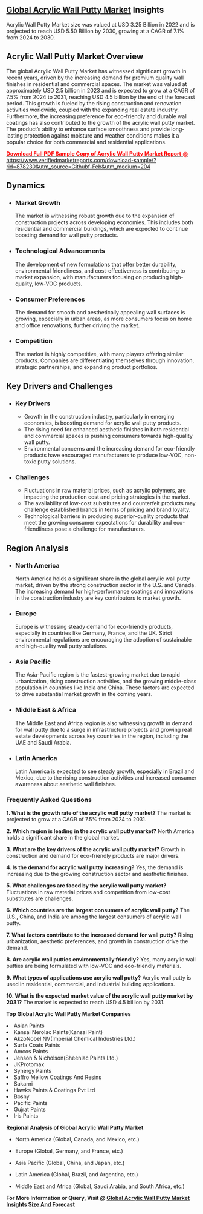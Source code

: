 <h2><a href="https://www.verifiedmarketreports.com/download-sample/?rid=878230&amp;utm_source=Githubf&amp;utm_medium=204" target="_blank">Global Acrylic Wall Putty Market</a> Insights</h2><p>Acrylic Wall Putty Market size was valued at USD 3.25 Billion in 2022 and is projected to reach USD 5.50 Billion by 2030, growing at a CAGR of 7.1% from 2024 to 2030.</p><p> <h2>Acrylic Wall Putty Market Overview</h2> <p>The global Acrylic Wall Putty Market has witnessed significant growth in recent years, driven by the increasing demand for premium quality wall finishes in residential and commercial spaces. The market was valued at approximately USD 2.5 billion in 2023 and is expected to grow at a CAGR of 7.5% from 2024 to 2031, reaching USD 4.5 billion by the end of the forecast period. This growth is fueled by the rising construction and renovation activities worldwide, coupled with the expanding real estate industry. Furthermore, the increasing preference for eco-friendly and durable wall coatings has also contributed to the growth of the acrylic wall putty market. The product’s ability to enhance surface smoothness and provide long-lasting protection against moisture and weather conditions makes it a popular choice for both commercial and residential applications.</p> <p><a href="#"><p><span class=""><span style="color: #ff0000;"><strong>Download Full PDF Sample Copy of Acrylic Wall Putty Market Report</strong> @ </span><a href="https://www.verifiedmarketreports.com/download-sample/?rid=878230&amp;utm_source=Githubf-Feb&amp;utm_medium=204" target="_blank">https://www.verifiedmarketreports.com/download-sample/?rid=878230&amp;utm_source=Githubf-Feb&amp;utm_medium=204</a></span></p></a></p> <h2>Dynamics</h2> <ul> <li><h3>Market Growth</h3> The market is witnessing robust growth due to the expansion of construction projects across developing economies. This includes both residential and commercial buildings, which are expected to continue boosting demand for wall putty products.</li> <li><h3>Technological Advancements</h3> The development of new formulations that offer better durability, environmental friendliness, and cost-effectiveness is contributing to market expansion, with manufacturers focusing on producing high-quality, low-VOC products.</li> <li><h3>Consumer Preferences</h3> The demand for smooth and aesthetically appealing wall surfaces is growing, especially in urban areas, as more consumers focus on home and office renovations, further driving the market.</li> <li><h3>Competition</h3> The market is highly competitive, with many players offering similar products. Companies are differentiating themselves through innovation, strategic partnerships, and expanding product portfolios.</li> </ul> <h2>Key Drivers and Challenges</h2> <ul> <li><h3>Key Drivers</h3> <ul> <li>Growth in the construction industry, particularly in emerging economies, is boosting demand for acrylic wall putty products.</li> <li>The rising need for enhanced aesthetic finishes in both residential and commercial spaces is pushing consumers towards high-quality wall putty.</li> <li>Environmental concerns and the increasing demand for eco-friendly products have encouraged manufacturers to produce low-VOC, non-toxic putty solutions.</li> </ul> </li> <li><h3>Challenges</h3> <ul> <li>Fluctuations in raw material prices, such as acrylic polymers, are impacting the production cost and pricing strategies in the market.</li> <li>The availability of low-cost substitutes and counterfeit products may challenge established brands in terms of pricing and brand loyalty.</li> <li>Technological barriers in producing superior-quality products that meet the growing consumer expectations for durability and eco-friendliness pose a challenge for manufacturers.</li> </ul> </li> </ul> <h2>Region Analysis</h2> <ul> <li><h3>North America</h3> North America holds a significant share in the global acrylic wall putty market, driven by the strong construction sector in the U.S. and Canada. The increasing demand for high-performance coatings and innovations in the construction industry are key contributors to market growth.</li> <li><h3>Europe</h3> Europe is witnessing steady demand for eco-friendly products, especially in countries like Germany, France, and the UK. Strict environmental regulations are encouraging the adoption of sustainable and high-quality wall putty solutions.</li> <li><h3>Asia Pacific</h3> The Asia-Pacific region is the fastest-growing market due to rapid urbanization, rising construction activities, and the growing middle-class population in countries like India and China. These factors are expected to drive substantial market growth in the coming years.</li> <li><h3>Middle East & Africa</h3> The Middle East and Africa region is also witnessing growth in demand for wall putty due to a surge in infrastructure projects and growing real estate developments across key countries in the region, including the UAE and Saudi Arabia.</li> <li><h3>Latin America</h3> Latin America is expected to see steady growth, especially in Brazil and Mexico, due to the rising construction activities and increased consumer awareness about aesthetic wall finishes.</li> </ul> <h3>Frequently Asked Questions</h3> <p><strong>1. What is the growth rate of the acrylic wall putty market?</strong> The market is projected to grow at a CAGR of 7.5% from 2024 to 2031.</p> <p><strong>2. Which region is leading in the acrylic wall putty market?</strong> North America holds a significant share in the global market.</p> <p><strong>3. What are the key drivers of the acrylic wall putty market?</strong> Growth in construction and demand for eco-friendly products are major drivers.</p> <p><strong>4. Is the demand for acrylic wall putty increasing?</strong> Yes, the demand is increasing due to the growing construction sector and aesthetic finishes.</p> <p><strong>5. What challenges are faced by the acrylic wall putty market?</strong> Fluctuations in raw material prices and competition from low-cost substitutes are challenges.</p> <p><strong>6. Which countries are the largest consumers of acrylic wall putty?</strong> The U.S., China, and India are among the largest consumers of acrylic wall putty.</p> <p><strong>7. What factors contribute to the increased demand for wall putty?</strong> Rising urbanization, aesthetic preferences, and growth in construction drive the demand.</p> <p><strong>8. Are acrylic wall putties environmentally friendly?</strong> Yes, many acrylic wall putties are being formulated with low-VOC and eco-friendly materials.</p> <p><strong>9. What types of applications use acrylic wall putty?</strong> Acrylic wall putty is used in residential, commercial, and industrial building applications.</p> <p><strong>10. What is the expected market value of the acrylic wall putty market by 2031?</strong> The market is expected to reach USD 4.5 billion by 2031.</p> </p><p><strong>Top Global Acrylic Wall Putty Market Companies</strong></p><div data-test-id=""><p><li>Asian Paints</li><li> Kansai Nerolac Paints(Kansai Paint)</li><li> AkzoNobel NV(Imperial Chemical Industries Ltd.)</li><li> Surfa Coats Paints</li><li> Amcos Paints</li><li> Jenson & Nicholson(Sheenlac Paints Ltd.)</li><li> JKProtomax</li><li> Synergy Paints</li><li> Saffro Mellow Coatings And Resins</li><li> Sakarni</li><li> Hawks Paints & Coatings Pvt Ltd</li><li> Bosny</li><li> Pacific Paints</li><li> Gujrat Paints</li><li> Iris Paints</li></p><div><strong>Regional Analysis of&nbsp;Global Acrylic Wall Putty Market</strong></div><ul><li dir="ltr"><p dir="ltr">North America&nbsp;(Global, Canada, and Mexico, etc.)</p></li><li dir="ltr"><p dir="ltr">Europe (Global, Germany, and France, etc.)</p></li><li dir="ltr"><p dir="ltr">Asia Pacific&nbsp;(Global, China, and Japan, etc.)</p></li><li dir="ltr"><p dir="ltr">Latin America&nbsp;(Global, Brazil, and Argentina, etc.)</p></li><li dir="ltr">Middle East and Africa&nbsp;(Global, Saudi Arabia, and South Africa, etc.)</li></ul><p><strong>For More Information or Query, Visit @&nbsp;</strong><strong><a href="https://www.verifiedmarketreports.com/product/acrylic-wall-putty-market/?utm_source=Githubf&amp;utm_medium=204" target="_blank">Global Acrylic Wall Putty Market Insights Size And Forecast</a></strong></p></div>
